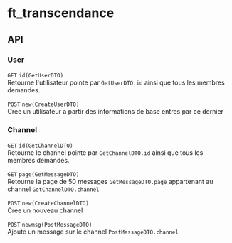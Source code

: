 # ft_transcendance 

## API

### User

`GET`  `id(GetUserDTO)`  
Retourne l'utilisateur pointe par `GetUserDTO.id` ainsi que tous les membres demandes.

`POST` `new(CreateUserDTO)`  
Cree un utilisateur a partir des informations de base entres par ce dernier

### Channel

`GET` `id(GetChannelDTO)`  
Retourne le channel pointe par `GetChannelDTO.id` ainsi que tous les membres demandes.

`GET` `page(GetMessageDTO)`  
Retourne la page de 50 messages `GetMessageDTO.page` appartenant au channel `GetChannelDTO.channel`

`POST` `new(CreateChannelDTO)`  
Cree un nouveau channel

`POST` `newmsg(PostMessageDTO)`  
Ajoute un message sur le channel `PostMessageDTO.channel`

